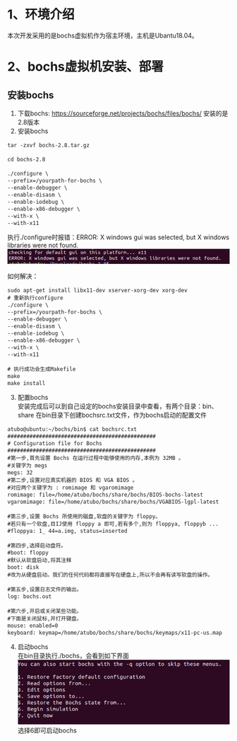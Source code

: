 # 1、环境介绍
本次开发采用的是bochs虚拟机作为宿主环境，主机是Ubantu18.04。

# 2、bochs虚拟机安装、部署
## 安装bochs
1. 下载bochs: <https://sourceforge.net/projects/bochs/files/bochs/> 安装的是2.8版本  
2. 安装bochs  
```shell
tar -zxvf bochs-2.8.tar.gz

cd bochs-2.8

./configure \
--prefix=/yourpath-for-bochs \
--enable-debugger \
--enable-disasm \
--enable-iodebug \
--enable-x86-debugger \
--with-x \
--with-x11
```
执行./configure时报错：ERROR: X windows gui was selected, but X windows libraries were not found.  
![configure_error](../00_image/configure_error.png)

如何解决：
```shell
sudo apt-get install libx11-dev xserver-xorg-dev xorg-dev
# 重新执行configure
./configure \
--prefix=/yourpath-for-bochs \
--enable-debugger \
--enable-disasm \
--enable-iodebug \
--enable-x86-debugger \
--with-x \
--with-x11

# 执行成功会生成Makefile
make
make install
``` 

3. 配置bochs  
安装完成后可以到自己设定的bochs安装目录中查看，有两个目录：bin、share
在bin目录下创建bochsrc.txt文件，作为bochs启动的配置文件
```shell
atubo@ubuntu:~/bochs/bin$ cat bochsrc.txt
###############################################
# Configuration file for Bochs
###############################################
#第一步,首先设置 Bochs 在运行过程中能够使用的内存,本例为 32MB 。
#关键字为 megs
megs: 32
#第二步,设置对应真实机器的 BIOS 和 VGA BIOS 。
#对应两个关键字为 : romimage 和 vgaromimage
romimage: file=/home/atubo/bochs/share/bochs/BIOS-bochs-latest
vgaromimage: file=/home/atubo/bochs/share/bochs/VGABIOS-lgpl-latest

#第三步,设置 Bochs 所使用的磁盘,软盘的关键字为 floppy。
#若只有一个软盘,目IJ使用 floppy a 即可,若有多个,则为 floppya, floppyb ...
#floppya: 1_ 44=a.img, status=inserted

#第四步,选择启动盘符。
#boot: floppy
#默认从软盘启动,将其注释
boot: disk
#改为从硬盘启动。我们的任何代码都将直接写在硬盘上,所以不会再有读写软盘的操作。

#第五步,设置日志文件的输出。
log: bochs.out

#第六步,开启或关闭某些功能。
#下面是关闭鼠标,并打开键盘。
mouse: enabled=0
keyboard: keymap=/home/atubo/bochs/share/bochs/keymaps/x11-pc-us.map
```

4. 启动bochs  
在bin目录执行./bochs，会看到如下界面  
![bochs-start](../00_image/bochs_start.png)  
选择6即可启动bochs